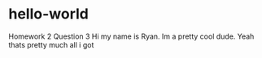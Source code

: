 # hello-world
Homework 2 Question 3
Hi my name is Ryan. Im a pretty cool dude. Yeah thats pretty much all i got
